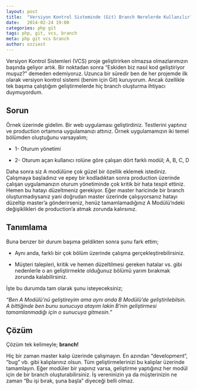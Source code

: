 ```yaml
---
layout: post
title:  "Versiyon Kontrol Sisteminde (Git) Branch Nerelerde Kullanılır?"
date:   2014-02-24 19:00
categories: php git
tags: php, git, vcs, branch
meta: php git vcs branch
author: ozziest
---
```


Versiyon Kontrol Sistemleri (VCS) proje geliştirirken olmazsa olmazlarımızın başında geliyor artık. Bir noktadan sonra “Eskiden biz nasıl kod geliştiriyor muşuz?” demeden edemiyoruz. Uzunca bir süredir ben de her projemde ilk olarak versiyon kontrol sistemi (benim için Git) kuruyorum. Ancak özellikle tek başıma çalıştığım geliştirmelerde hiç branch oluşturma ihtiyacı duymuyordum.

## Sorun

Örnek üzerinde gidelim. Bir web uygulaması geliştirdiniz. Testlerini yaptınız ve production ortamına uygulamanızı attınız. Örnek uygulamamızın iki temel bölümden oluştuğunu varsayalım;

* 1- Oturum yönetimi

* 2- Oturum açan kullanıcı rolüne göre çalışan dört farklı modül; A, B, C, D

Daha sonra siz A modülüne çok güzel bir özellik eklemek istediniz. Çalışmaya başladınız ve epey bir kodladıktan sonra production üzerinde çalışan uygulamanızın oturum yönetiminde çok kritik bir hata tespit ettiniz. Hemen bu hatayı düzeltmeniz gerekiyor. Eğer master haricinde bir branch oluşturmadıysanız yani doğrudan master üzerinde çalışıyorsanız hatayı düzeltip master’a gönderirseniz, henüz tamamlamadığınız A Modülü’ndeki değişiklikleri de production’a atmak zorunda kalırsınız.

## Tanımlama

Buna benzer bir durum başıma geldikten sonra şunu fark ettim;

* Aynı anda, farklı bir çok bölüm üzerinde çalışma gerçekleştirebilirsiniz.

* Müşteri talepleri, kritik ve hemen düzeltilmesi gereken hatalar vs. gibi nedenlerle o an geliştirmekte olduğunuz bölümü yarım bırakmak zorunda kalabilirsiniz.

İşte bu durumda tam olarak şunu isteyeceksiniz;

*“Ben A Modülü’nü geliştireyim ama aynı anda B Modülü’de geliştirilebilsin. A bittiğinde ben bunu sunucuya atayım lakin B’nin geliştirmesi tamamlanmadığı için o sunucuya gitmesin.”*

## Çözüm

Çözüm tek kelimeyle; **branch!**

Hiç bir zaman master kalıp üzerinde çalışmayın. En azından “development“, “bug” vb. gibi kalıplarınız olsun. Tüm geliştirmelerinizi bu kalıplar üzerinde tamamlayın. Eğer modüler bir yapınız varsa, geliştirme yaptığınız her modül için de bir branch oluşturabilirsiniz. İş vereninizin ya da müşterinizin ne zaman “Bu işi bırak, şuna başla” diyeceği belli olmaz.
